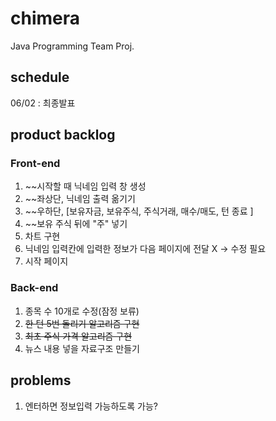 # chimera
Java Programming Team Proj.

## schedule
06/02 : 최종발표

## product backlog

### Front-end
1. ~~시작할 때 닉네임 입력 창 생성
2. ~~좌상단, 닉네임 출력 옮기기
3. ~~우하단, [보유자금, 보유주식, 주식거래, 매수/매도, 턴 종료 ]
4. ~~보유 주식 뒤에 "주" 넣기
5. 차트 구현
6. 닉네임 입력칸에 입력한 정보가 다음 페이지에 전달 X -> 수정 필요
7. 시작 페이지 

### Back-end
1. 종목 수 10개로 수정(잠정 보류)
2. ~~한 턴 5번 돌리기 알고리즘 구현~~
3. ~~최초 주식 가격 알고리즘 구현~~
4. 뉴스 내용 넣을 자료구조 만들기

## problems
1. 엔터하면 정보입력 가능하도록 가능?
